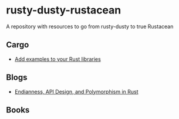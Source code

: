 # rusty-dusty-rustacean
A repository with resources to go from rusty-dusty to true Rustacean

## Cargo
- [Add examples to your Rust libraries](http://xion.io/post/code/rust-examples.html)


## Blogs
- [Endianness, API Design, and Polymorphism in Rust](https://www.thecodedmessage.com/posts/endian_polymorphism/)

## Books
